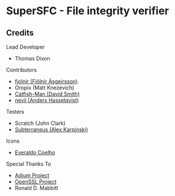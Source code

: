 # SuperSFC - File integrity verifier

## Credits

Lead Developer
* Thomas Dixon

Contributors
* [fjolnir (Fjölnir Àsgeirsson)](https://github.com/fjolnir)
* Oropix (Matt Knezevich)
* [Catfish-Man (David Smith)](https://github.com/Catfish-Man)
* [nevil (Anders Hasselqvist)](https://github.com/nevil)

Testers
* Scratch (John Clark)
* [Subterraneus (Alex Karpinski)](http://www.alexkarpinski.com)

Icons
* [Everaldo Coelho](http://www.everaldo.com)

Special Thanks To
* [Adium Project](http://adiumx.com)
* [OpenSSL Project](http://openssl.org)
* Ronald D. Mabbitt
